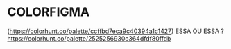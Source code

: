 # COLORFIGMA
(https://colorhunt.co/palette/ccffbd7eca9c40394a1c1427) ESSA OU ESSA ?
https://colorhunt.co/palette/2525256930c364dfdf80ffdb
